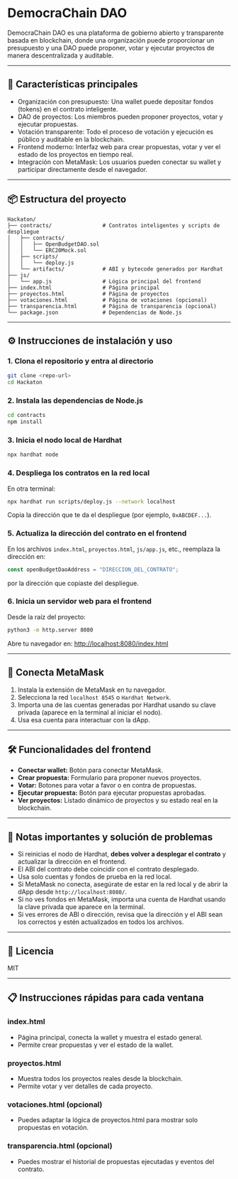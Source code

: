 # DemocraChain DAO

DemocraChain DAO es una plataforma de gobierno abierto y transparente basada en blockchain, donde una organización puede proporcionar un presupuesto y una DAO puede proponer, votar y ejecutar proyectos de manera descentralizada y auditable.

---

## 🚀 Características principales
- Organización con presupuesto: Una wallet puede depositar fondos (tokens) en el contrato inteligente.
- DAO de proyectos: Los miembros pueden proponer proyectos, votar y ejecutar propuestas.
- Votación transparente: Todo el proceso de votación y ejecución es público y auditable en la blockchain.
- Frontend moderno: Interfaz web para crear propuestas, votar y ver el estado de los proyectos en tiempo real.
- Integración con MetaMask: Los usuarios pueden conectar su wallet y participar directamente desde el navegador.

---

## 📦 Estructura del proyecto

```
Hackaton/
├── contracts/                # Contratos inteligentes y scripts de despliegue
│   ├── contracts/
│   │   ├── OpenBudgetDAO.sol
│   │   └── ERC20Mock.sol
│   ├── scripts/
│   │   └── deploy.js
│   └── artifacts/            # ABI y bytecode generados por Hardhat
├── js/
│   └── app.js                # Lógica principal del frontend
├── index.html                # Página principal
├── proyectos.html            # Página de proyectos
├── votaciones.html           # Página de votaciones (opcional)
├── transparencia.html        # Página de transparencia (opcional)
└── package.json              # Dependencias de Node.js
```

---

## ⚙️ Instrucciones de instalación y uso

### 1. Clona el repositorio y entra al directorio
```bash
git clone <repo-url>
cd Hackaton
```

### 2. Instala las dependencias de Node.js
```bash
cd contracts
npm install
```

### 3. Inicia el nodo local de Hardhat
```bash
npx hardhat node
```

### 4. Despliega los contratos en la red local
En otra terminal:
```bash
npx hardhat run scripts/deploy.js --network localhost
```
Copia la dirección que te da el despliegue (por ejemplo, `0xABCDEF...`).

### 5. Actualiza la dirección del contrato en el frontend
En los archivos `index.html`, `proyectos.html`, `js/app.js`, etc., reemplaza la dirección en:
```js
const openBudgetDaoAddress = "DIRECCION_DEL_CONTRATO";
```
por la dirección que copiaste del despliegue.

### 6. Inicia un servidor web para el frontend
Desde la raíz del proyecto:
```bash
python3 -m http.server 8080
```
Abre tu navegador en: [http://localhost:8080/index.html](http://localhost:8080/index.html)

---

## 🦊 Conecta MetaMask
1. Instala la extensión de MetaMask en tu navegador.
2. Selecciona la red `localhost 8545` o `Hardhat Network`.
3. Importa una de las cuentas generadas por Hardhat usando su clave privada (aparece en la terminal al iniciar el nodo).
4. Usa esa cuenta para interactuar con la dApp.

---

## 🛠️ Funcionalidades del frontend
- **Conectar wallet:** Botón para conectar MetaMask.
- **Crear propuesta:** Formulario para proponer nuevos proyectos.
- **Votar:** Botones para votar a favor o en contra de propuestas.
- **Ejecutar propuesta:** Botón para ejecutar propuestas aprobadas.
- **Ver proyectos:** Listado dinámico de proyectos y su estado real en la blockchain.

---

## 📝 Notas importantes y solución de problemas
- Si reinicias el nodo de Hardhat, **debes volver a desplegar el contrato** y actualizar la dirección en el frontend.
- El ABI del contrato debe coincidir con el contrato desplegado.
- Usa solo cuentas y fondos de prueba en la red local.
- Si MetaMask no conecta, asegúrate de estar en la red local y de abrir la dApp desde `http://localhost:8080/`.
- Si no ves fondos en MetaMask, importa una cuenta de Hardhat usando la clave privada que aparece en la terminal.
- Si ves errores de ABI o dirección, revisa que la dirección y el ABI sean los correctos y estén actualizados en todos los archivos.

---

## 📄 Licencia
MIT

---

## 📋 Instrucciones rápidas para cada ventana

### index.html
- Página principal, conecta la wallet y muestra el estado general.
- Permite crear propuestas y ver el estado de la wallet.

### proyectos.html
- Muestra todos los proyectos reales desde la blockchain.
- Permite votar y ver detalles de cada proyecto.

### votaciones.html (opcional)
- Puedes adaptar la lógica de proyectos.html para mostrar solo propuestas en votación.

### transparencia.html (opcional)
- Puedes mostrar el historial de propuestas ejecutadas y eventos del contrato.
